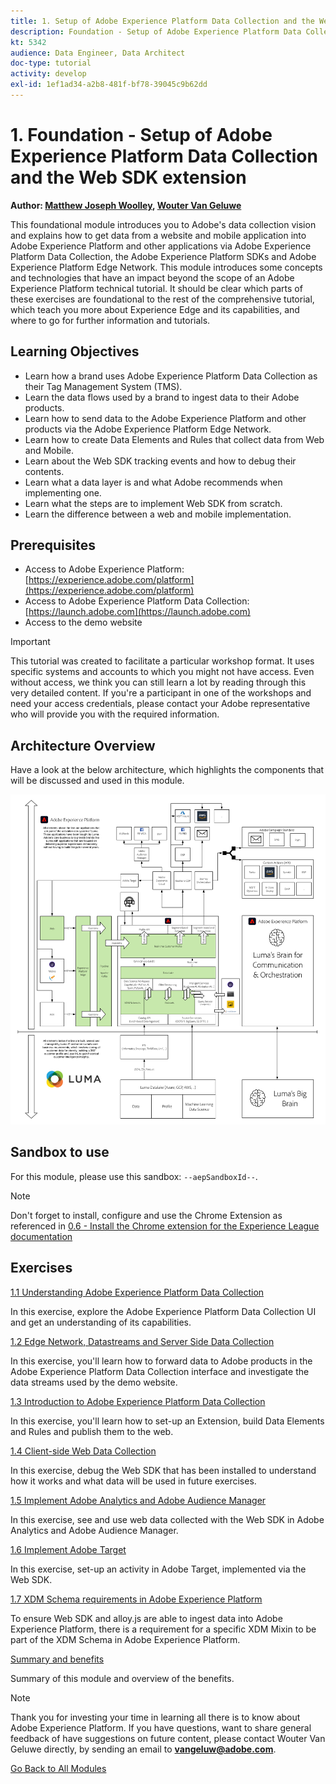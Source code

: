 ```yaml
---
title: 1. Setup of Adobe Experience Platform Data Collection and the Web SDK extension
description: Foundation - Setup of Adobe Experience Platform Data Collection and the Web SDK extension
kt: 5342
audience: Data Engineer, Data Architect
doc-type: tutorial
activity: develop
exl-id: 1ef1ad34-a2b8-481f-bf78-39045c9b62dd
---
```

# 1. Foundation - Setup of Adobe Experience Platform Data Collection and the Web SDK extension

**Author: [Matthew Joseph Woolley](https://www.linkedin.com/in/matthewjwoolley/), [Wouter Van Geluwe](https://www.linkedin.com/in/woutervangeluwe/)**

This foundational module introduces you to Adobe's data collection vision and explains how to get data from a website and mobile application into Adobe Experience Platform and other applications via Adobe Experience Platform Data Collection, the Adobe Experience Platform SDKs and Adobe Experience Platform Edge Network. This module introduces some concepts and technologies that have an impact beyond the scope of an Adobe Experience Platform technical tutorial. It should be clear which parts of these exercises are foundational to the rest of the comprehensive tutorial, which teach you more about Experience Edge and its capabilities, and where to go for further information and tutorials.

## Learning Objectives

- Learn how a brand uses Adobe Experience Platform Data Collection as their Tag Management System (TMS).
- Learn the data flows used by a brand to ingest data to their Adobe products.
- Learn how to send data to the Adobe Experience Platform and other products via the Adobe Experience Platform Edge Network.
- Learn how to create Data Elements and Rules that collect data from Web and Mobile.
- Learn about the Web SDK tracking events and how to debug their contents.
- Learn what a data layer is and what Adobe recommends when implementing one.
- Learn what the steps are to implement Web SDK from scratch.
- Learn the difference between a web and mobile implementation.

## Prerequisites

- Access to Adobe Experience Platform: [https://experience.adobe.com/platform](https://experience.adobe.com/platform)
- Access to Adobe Experience Platform Data Collection: [https://launch.adobe.com](https://launch.adobe.com)
- Access to the demo website

>[!IMPORTANT]
>
>This tutorial was created to facilitate a particular workshop format. It uses specific systems and accounts to which you might not have access. Even without access, we think you can still learn a lot by reading through this very detailed content. If you're a participant in one of the workshops and need your access credentials, please contact your Adobe representative who will provide you with the required information.

## Architecture Overview

Have a look at the below architecture, which highlights the components that will be discussed and used in this module.

![Architecture Overview](../../assets/images/architecturem1.png)

## Sandbox to use

For this module, please use this sandbox: `--aepSandboxId--`.

>[!NOTE]
>
>Don't forget to install, configure and use the Chrome Extension as referenced in [0.6 - Install the Chrome extension for the Experience League documentation](../module0/ex6.md)

## Exercises

[1.1 Understanding Adobe Experience Platform Data Collection](./ex1.md)

In this exercise, explore the Adobe Experience Platform Data Collection UI and get an understanding of its capabilities.

[1.2 Edge Network, Datastreams and Server Side Data Collection](./ex2.md)

In this exercise, you'll learn how to forward data to Adobe products in the Adobe Experience Platform Data Collection interface and investigate the data streams used by the demo website.

[1.3 Introduction to Adobe Experience Platform Data Collection](./ex3.md)

In this exercise, you'll learn how to set-up an Extension, build Data Elements and Rules and publish them to the web.

[1.4 Client-side Web Data Collection](./ex4.md)

In this exercise, debug the Web SDK that has been installed to understand how it works and what data will be used in future exercises.

[1.5 Implement Adobe Analytics and Adobe Audience Manager](./ex5.md)

In this exercise, see and use web data collected with the Web SDK in Adobe Analytics and Adobe Audience Manager.

[1.6 Implement Adobe Target](./ex6.md)

In this exercise, set-up an activity in Adobe Target, implemented via the Web SDK.

[1.7 XDM Schema requirements in Adobe Experience Platform](./ex7.md)

To ensure Web SDK and alloy.js are able to ingest data into Adobe Experience Platform, there is a requirement for a specific XDM Mixin to be part of the XDM Schema in Adobe Experience Platform.

[Summary and benefits](./summary.md)

Summary of this module and overview of the benefits.

>[!NOTE]
>
>Thank you for investing your time in learning all there is to know about Adobe Experience Platform. If you have questions, want to share general feedback of have suggestions on future content, please contact Wouter Van Geluwe directly, by sending an email to **vangeluw@adobe.com**.

[Go Back to All Modules](../../overview.md)
